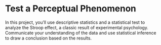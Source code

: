 # Test a Perceptual Phenomenon

In this project, you’ll use descriptive statistics and a statistical test to analyze the Stroop effect, a classic result of experimental psychology. Communicate your understanding of the data and use statistical inference to draw a conclusion based on the results.
